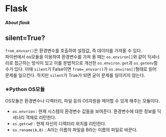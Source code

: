 Flask
============
##### About flask
## silent=True?
`from_envvar()`은 환경변수를 호출하여 설정값, 즉 데이터를 가져올 수 있다.  
 파이썬에서 os모듈을 이용하여 환경변수를 가져 올 때는 `os.environ[]`와 같이 딕셔너리로 접근하는 방식이 있고 이를 문법적으로 개선한 `os.environ.get`과 `os.getenv`함수가 있다. 이때 `silent`가 False이면 `from=_envvar()`가 `os.environ[]`형태로 읽어 문제를 일으킨다. 하지만 `silent`가 True가 되면 굳이 문제를 일이키지 않는다.

 ### ※Python OS모듈
 OS모듈은 환경변수나 디렉터리, 파일 등의 OS자원을 제어할 수 있게 해주는 모듈이다.   
 - `os.envrion` :  현재 시스템의 환경변수 값들을 보여준다. 환경변수에 대한 정보를 딕셔너리 객체로 리턴한다.
 - `os.getcwd` : 현재 자신의 디렉터리 위치를 리턴한다.
 - `os.rename(A,B)` : A라는 이름의 파일을 B라는 이름의 파일로 바꾼다.
